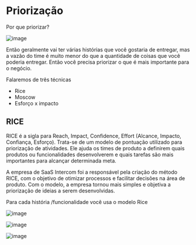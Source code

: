 # Priorização

Por que priorizar?

![image](https://user-images.githubusercontent.com/52088444/234644759-98316888-bf0b-4495-8669-4dbc57adc369.png)

Então geralmente vai ter várias histórias que você gostaria de entregar, mas a vazão do time é muito menor do que a quantidade de coisas que você poderia entregar.
Então você precisa priorizar o que é mais importante para o negócio.

Falaremos de três técnicas
- Rice
- Moscow
- Esforço x impacto


## RICE

RICE é a sigla para Reach, Impact, Confidence, Effort (Alcance, Impacto, Confiança, Esforço). Trata-se de um modelo de pontuação utilizado para priorização de atividades. Ele ajuda os times de produto a definirem quais produtos ou funcionalidades desenvolverem e quais tarefas são mais importantes para alcançar determinada meta. 

A empresa de SaaS Intercom foi a responsável pela criação do método RICE, com o objetivo de otimizar processos e facilitar decisões na área de produto. Com o modelo, a empresa tornou mais simples e objetiva a priorização de ideias a serem desenvolvidas. 

Para cada história /funcionalidade você usa o modelo Rice

![image](https://user-images.githubusercontent.com/52088444/234645827-ac220cdc-dd1d-4e7f-ab6e-af4e2b81550f.png)

![image](https://user-images.githubusercontent.com/52088444/234645996-7298ec23-0ecf-404a-996b-dfa8ded5a37e.png)



![image](https://user-images.githubusercontent.com/52088444/234645300-4c8f998d-f78b-400c-a54c-6b7855b55743.png)
